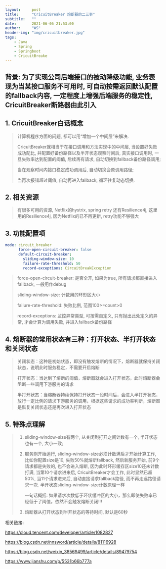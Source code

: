 ```yaml
---
layout:     post
title:      "CricuitBreaker 熔断器的二三事"
subtitle:   ""
date:       2021-06-06 21:53:00
author:     "WS"
header-img: "img/cricuitbreaker.jpg"
tags:
    - Java
    - Spring
    - Springboot
    - CricuitBreake
---
```




## 背景: 为了实现公司后端接口的被动降级功能, 业务表现为当某接口服务不可用时, 可自动按需返回默认配置的fallback内容, 一定程度上增强后端服务的稳定性, CricuitBreaker断路器由此引入



## 1. CricuitBreaker白话概念

> 计算机程序方面的问题, 都可以用“增加一个中间层”来解决.
>
> CricuitBreaker就相当于在接口调用和方法实现中的中间层, 当设置好失败成功配比, 并配置好备份路径以及半开状态观察时间后, 真实接口调用时, 一旦失败率达到配置的阈值, 后续再有请求, 自动切换到fallback备份路径调用;
>
> 当在观察时间内接口稳定成功调用后, 自动切换会原调用路径;
>
> 当再次报错超过阈值, 自动再进入fallback, 循环往复动态切换.

## 2. 相关资源

> 有很多可用的资源, Netflix的hystrix, spring retry 还有Resilience4j, 这里用的Resilience4j, 因为Netflix的已不再更新, retry功能不够强大

## 3. 功能配置项

```yaml
mode: circuit_breaker
      force-open-circuit-breaker: false
      default-circuit-breaker:
        sliding-window-size: 10
        failure-rate-threshold: 50
        record-exceptions: CircuitBreakException
```

> force-open-circuit-breaker: 是否全开, 如果为true, 所有请求都直接进入fallback, 一般用作debug
>
> sliding-window-size: 计数用的环形区大小
>
> failure-rate-threshold: 失败比例, 范围100>=count>0
>
> record-exceptions: 监控异常类型, 可按需自定义, 只有抛出此处定义的异常, 才会计算为调用失败, 并进入fallback备份路径

## 4. 熔断器的常用状态有三种：打开状态、半打开状态和关闭状态

> 关闭状态：这种是初始状态，即没有触发熔断的情况下，熔断器就保持关闭状态，说明此时服务稳定，不需要开启熔断
>
> 打开状态：当达到了熔断的阈值，熔断器就会进入打开状态，此时熔断器会阻断一些调用下游服务的请求
>
> 半打开状态：当熔断器持续保持打开状态一段时间后，会进入半打开状态，放行一定比例的请求下游服务的调用，根据这些请求的成功率判断，熔断器是恢复关闭状态还是再次进入打开状态

## 5. 特殊点理解

> 1. sliding-window-size有两个, 从关闭到打开之间计数有一个, 半开状态也有一个, 大小一致;
>
> 2. 服务刚开始运行, sliding-window-size必须计数满后才开始计算工作, 比如你配置size是10, 失败50%就熔断fallback, 然后新服务开始, 前9个请求都是失败的, 也不会进入熔断, 因为此时环形缓存区size10还未计数打满, 当第10个请求进来后, CricuitBreaker才会工作, 此时显然已超50%, 当11个请求进来后, 自动直接请求fallback路径, 而不再走远路径请求一次. 半开状态sliding-window-size计数原理一样
>
>    一句话概括:  如果请求次数低于环状缓冲区的大小，那么即使失败率已经低于了阈值，依然不会触发熔断关闭!!!
>
> 3. 熔断器从打开状态到半开状态的等待时间, 默认是60秒

相关链接:

https://cloud.tencent.com/developer/article/1082827

https://blog.csdn.net/nnsword/article/details/81116928

https://blog.csdn.net/weixin_38569499/article/details/89479754

https://www.jianshu.com/p/5531b66b777a